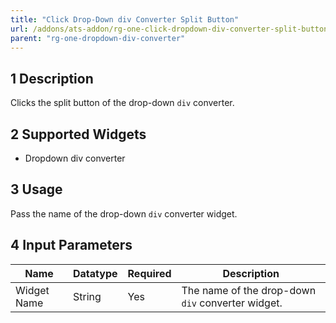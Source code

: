 ```yaml
---
title: "Click Drop-Down div Converter Split Button"
url: /addons/ats-addon/rg-one-click-dropdown-div-converter-split-button/
parent: "rg-one-dropdown-div-converter"
---
```


## 1 Description

Clicks the split button of the drop-down `div` converter.

## 2 Supported Widgets

* Dropdown div converter

## 3 Usage

Pass the name of the drop-down `div` converter widget.

## 4 Input Parameters

Name | Datatype | Required | Description
---- | -------- | ------- |---------------
Widget Name | String | Yes | The name of the drop-down `div` converter widget.
